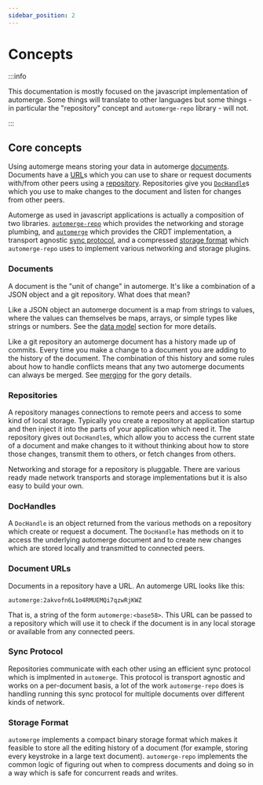```yaml
---
sidebar_position: 2
---
```


# Concepts

:::info

This documentation is mostly focused on the javascript implementation of automerge. Some things will translate to other languages but some things - in particular the "repository" concept and `automerge-repo` library - will not.

:::


## Core concepts

Using automerge means storing your data in automerge [documents](#Documents). Documents have a [URL](#Document-URLs)s which you can use to share or request documents with/from other peers using a [repository](#Repositories). Repositories give you [`DocHandle`](#dochandles)s which you use to make changes to the document and listen for changes from other peers.

Automerge as used in javascript applications is actually a composition of two libraries. [`automerge-repo`](https://www.npmjs.com/package/@automerge/automerge-repo) which provides the networking and storage plumbing, and [`automerge`](https://www.npmjs.com/package/@automerge/automerge) which provides the CRDT implementation, a transport agnostic [sync protocol](#sync-protocol), and a compressed [storage format](#storage-format) which `automerge-repo` uses to implement various networking and storage plugins.

### Documents

A document is the "unit of change" in automerge. It's like a combination of a JSON object and a git repository. What does that mean?

Like a JSON object an automerge document is a map from strings to values, where the values can themselves be maps, arrays, or simple types like strings or numbers. See the [data model](./documents/) section for more details.

Like a git repository an automerge document has a history made up of commits. Every time you make a change to a document you are adding to the history of the document. The combination of this history and some rules about how to handle conflicts means that any two automerge documents can always be merged. See [merging](./merge_rules.md') for the gory details.

### Repositories

A repository manages connections to remote peers and access to some kind of local storage. Typically you create a repository at application startup and then inject it into the parts of your application which need it. The repository gives out `DocHandle`s, which allow you to access the current state of a document and make changes to it without thinking about how to store those changes, transmit them to others, or fetch changes from others.

Networking and storage for a repository is pluggable. There are various ready made network transports and storage implementations but it is also easy to build your own.

### DocHandles

A `DocHandle` is an object returned from the various methods on a repository which create or request a document. The `DocHandle` has methods on it to access the underlying automerge document and to create new changes which are stored locally and transmitted to connected peers.

### Document URLs

Documents in a repository have a URL. An automerge URL looks like this:

```
automerge:2akvofn6L1o4RMUEMQi7qzwRjKWZ
```

That is, a string of the form `automerge:<base58>`. This URL can be passed to a repository which will use it to check if the document is in any local storage or available from any connected peers.

### Sync Protocol

Repositories communicate with each other using an efficient sync protocol which is implmented in `automerge`. This protocol is transport agnostic and works on a per-document basis, a lot of the work `automerge-repo` does is handling running this sync protocol for multiple documents over different kinds of network.

### Storage Format

`automerge` implements a compact binary storage format which makes it feasible to store all the editing history of a document (for example, storing every keystroke in a large text document). `automerge-repo` implements the common logic of figuring out when to compress documents and doing so in a way which is safe for concurrent reads and writes.

